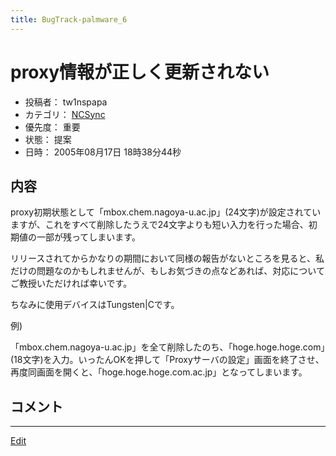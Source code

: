 ```yaml
---
title: BugTrack-palmware_6
---
```


# proxy情報が正しく更新されない

* 投稿者： tw1nspapa
* カテゴリ： [NCSync](/NCSync)
* 優先度： 重要
* 状態： 提案
* 日時： 2005年08月17日 18時38分44秒



## 内容

proxy初期状態として「mbox.chem.nagoya-u.ac.jp」(24文字)が設定されていますが、これをすべて削除したうえで24文字よりも短い入力を行った場合、初期値の一部が残ってしまいます。



リリースされてからかなりの期間において同様の報告がないところを見ると、私だけの問題なのかもしれませんが、もしお気づきの点などあれば、対応についてご教授いただければ幸いです。



ちなみに使用デバイスはTungsten|Cです。



例)

「mbox.chem.nagoya-u.ac.jp」を全て削除したのち、「hoge.hoge.hoge.com」(18文字)を入力。いったんOKを押して「Proxyサーバの設定」画面を終了させ、再度同画面を開くと、「hoge.hoge.hoge.com.ac.jp」となってしまいます。




## コメント

<!--  -->


----

[Edit](https://github.com/vitroid/vitroid.github.io/edit/master/MD/BugTrack-palmware_6.md)

